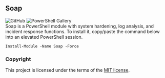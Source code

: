 ## Soap
![GitHub](https://img.shields.io/github/license/cyberphor/Soap?color=Green) ![PowerShell Gallery](https://img.shields.io/powershellgallery/dt/Soap?color=Green&label=PowerShell%20Gallery%20Downloads)  
Soap is a PowerShell module with system hardening, log analysis, and incident response functions. To install it, copy/paste the command below into an elevated PowerShell session.

```pwsh
Install-Module -Name Soap -Force
```

### Copyright
This project is licensed under the terms of the [MIT license](/LICENSE).
